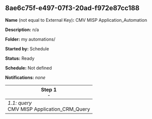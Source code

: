 ## 8ae6c75f-e497-07f3-20ad-f972e87cc188

**Name** (not equal to External Key)**:** CMV MISP Application_Automation

**Description:** n/a

**Folder:** my automations/

**Started by:** Schedule

**Status:** Ready

**Schedule:** Not defined

**Notifications:** _none_


| Step 1<br>_<small>-</small>_ |
| --- |
| _1.1: query_<br>CMV MISP Application_CRM_Query |
